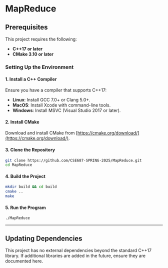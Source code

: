 # MapReduce

## Prerequisites

This project requires the following:
- **C++17 or later**
- **CMake 3.10 or later**

### Setting Up the Environment

#### 1. Install a C++ Compiler
Ensure you have a compiler that supports C++17:
- **Linux**: Install GCC 7.0+ or Clang 5.0+.
- **MacOS**: Install Xcode with command-line tools.
- **Windows**: Install MSVC (Visual Studio 2017 or later).

#### 2. Install CMake
Download and install CMake from [https://cmake.org/download/](https://cmake.org/download/).

#### 3. Clone the Repository
```bash
git clone https://github.com/CSE687-SPRING-2025/MapReduce.git
cd MapReduce
```

#### 4. Build the Project
```bash
mkdir build && cd build
cmake ..
make
```

#### 5. Run the Program
```bash
./MapReduce
```

---

## Updating Dependencies

This project has no external dependencies beyond the standard C++17 library. If additional libraries are added in the future, ensure they are documented here.